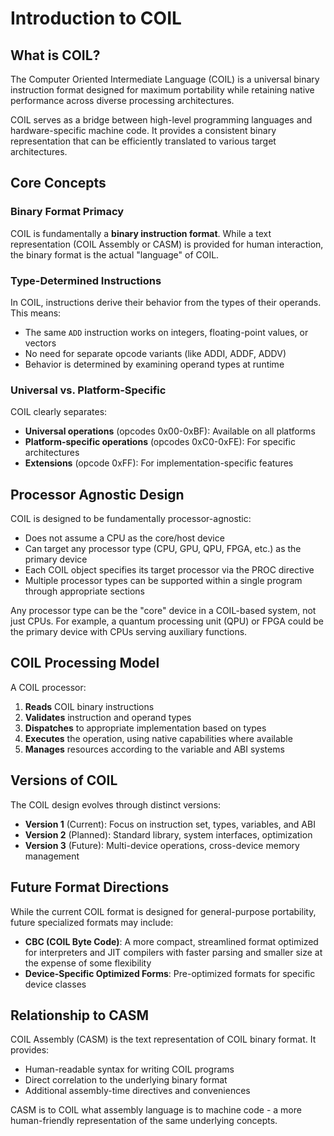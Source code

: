 # Introduction to COIL

## What is COIL?

The Computer Oriented Intermediate Language (COIL) is a universal binary instruction format designed for maximum portability while retaining native performance across diverse processing architectures. 

COIL serves as a bridge between high-level programming languages and hardware-specific machine code. It provides a consistent binary representation that can be efficiently translated to various target architectures.

## Core Concepts

### Binary Format Primacy

COIL is fundamentally a **binary instruction format**. While a text representation (COIL Assembly or CASM) is provided for human interaction, the binary format is the actual "language" of COIL.

### Type-Determined Instructions

In COIL, instructions derive their behavior from the types of their operands. This means:

- The same `ADD` instruction works on integers, floating-point values, or vectors
- No need for separate opcode variants (like ADDI, ADDF, ADDV)
- Behavior is determined by examining operand types at runtime

### Universal vs. Platform-Specific

COIL clearly separates:

- **Universal operations** (opcodes 0x00-0xBF): Available on all platforms
- **Platform-specific operations** (opcodes 0xC0-0xFE): For specific architectures
- **Extensions** (opcode 0xFF): For implementation-specific features

## Processor Agnostic Design

COIL is designed to be fundamentally processor-agnostic:

- Does not assume a CPU as the core/host device
- Can target any processor type (CPU, GPU, QPU, FPGA, etc.) as the primary device
- Each COIL object specifies its target processor via the PROC directive
- Multiple processor types can be supported within a single program through appropriate sections

Any processor type can be the "core" device in a COIL-based system, not just CPUs. For example, a quantum processing unit (QPU) or FPGA could be the primary device with CPUs serving auxiliary functions.

## COIL Processing Model

A COIL processor:

1. **Reads** COIL binary instructions
2. **Validates** instruction and operand types
3. **Dispatches** to appropriate implementation based on types
4. **Executes** the operation, using native capabilities where available
5. **Manages** resources according to the variable and ABI systems

## Versions of COIL

The COIL design evolves through distinct versions:

- **Version 1** (Current): Focus on instruction set, types, variables, and ABI
- **Version 2** (Planned): Standard library, system interfaces, optimization
- **Version 3** (Future): Multi-device operations, cross-device memory management

## Future Format Directions

While the current COIL format is designed for general-purpose portability, future specialized formats may include:

- **CBC (COIL Byte Code)**: A more compact, streamlined format optimized for interpreters and JIT compilers with faster parsing and smaller size at the expense of some flexibility
- **Device-Specific Optimized Forms**: Pre-optimized formats for specific device classes

## Relationship to CASM

COIL Assembly (CASM) is the text representation of COIL binary format. It provides:

- Human-readable syntax for writing COIL programs
- Direct correlation to the underlying binary format
- Additional assembly-time directives and conveniences

CASM is to COIL what assembly language is to machine code - a more human-friendly representation of the same underlying concepts.